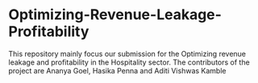 # Optimizing-Revenue-Leakage-Profitability
This repository mainly focus our submission for the Optimizing revenue leakage and profitability in the Hospitality sector. The contributors of the project are Ananya Goel, Hasika Penna and Aditi Vishwas Kamble
